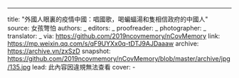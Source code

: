 -------------
title: "外國人眼裏的疫情中國：唱國歌，喝蝙蝠湯和隻相信政府的中國人"
source: 女孩彆怕
authors: _
editors: _
proofreader: _
photographer: _
translator: _
via: https://github.com/2019ncovmemory/nCovMemory
link: https://mp.weixin.qq.com/s/qF9UYXx0q-tDTJ9AJDaaaw
archive: https://archive.vn/zxSzD
snapshot: https://github.com/2019ncovmemory/nCovMemory/blob/master/archive/jpg/135.jpg
lead: 此內容因違規無法查看
cover: -
